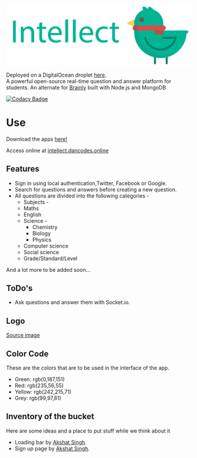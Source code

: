 [![intellect-banner](./public/images/banner-transparent.png)](https://intellect.dancodes.online)

Deployed on a DigitalOcean droplet [here](http://intellect.dancodes.online/).                                            
A powerful open-source real-time question and answer platform for students. An alternate for [Brainly](http://brainly.co) built with Node.js and MongoDB

[![Codacy Badge](https://api.codacy.com/project/badge/Grade/4f58c7554deb4a73b64481749ad74122)](https://www.codacy.com/app/DivySrivastava/intellect?utm_source=github.com&amp;utm_medium=referral&amp;utm_content=DivySrivastava/intellect&amp;utm_campaign=Badge_Grade)

# Use

Download the apps [here!](https://github.com/DivySrivastava/intellect/releases/latest)

Access online at [intellect.dancodes.online](https://intellect.dancodes.online)

## Features

* Sign in using local authentication,Twitter, Facebook or Google.
* Search for questions and answers before creating a new question.
* All questions are divided into the following categories -
	* Subjects -
    * Maths
    * English
    * Science -
      * Chemistry
      * Biology
      * Physics
    * Computer science
    * Social science
  * Grade/Standard/Level

And a lot more to be added soon...

## ToDo's
* Ask questions and answer them with Socket.io.

## Logo
[Source image](https://www.shareicon.net/animal-bird-zoo-animals-ornithology-859329)

## Color Code
  These are the colors that are to be used in the interface of the app.
 * Green:  rgb(0,187,151)
 * Red:    rgb(235,56,55)
 * Yellow: rgb(242,215,71)
 * Grey:   rgb(99,97,81)

## Inventory of the bucket
Here are some ideas and a place to put stuff while we think about it
  * Loading bar by [Akshat Singh](https://github.com/PhantomHog).
  * Sign up page by [Akshat Singh](https://github.com/PhantomHog).
